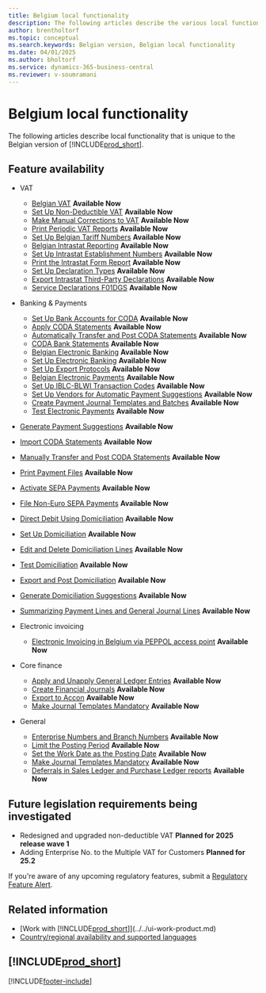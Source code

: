 ```yaml
---
title: Belgium local functionality
description: The following articles describe the various local functionalities in the Belgian version of Business Central.
author: brentholtorf
ms.topic: conceptual
ms.search.keywords: Belgian version, Belgian local functionality
ms.date: 04/01/2025
ms.author: bholtorf
ms.service: dynamics-365-business-central
ms.reviewer: v-soumramani
---
```


# Belgium local functionality

The following articles describe local functionality that is unique to the Belgian version of [!INCLUDE[prod_short](../../includes/prod_short.md)].  

## Feature availability

- VAT
  - [Belgian VAT](belgian-vat.md) **Available Now**
  - [Set Up Non-Deductible VAT](how-to-set-up-non-deductible-vat.md) **Available Now**
  - [Make Manual Corrections to VAT](how-to-make-manual-corrections-to-vat.md) **Available Now**
  - [Print Periodic VAT Reports](how-to-print-periodic-vat-reports.md) **Available Now**
  - [Set Up Belgian Tariff Numbers](how-to-set-up-belgian-tariff-numbers.md) **Available Now**
  - [Belgian Intrastat Reporting](belgian-intrastat-reporting.md) **Available Now**
  - [Set Up Intrastat Establishment Numbers](how-to-set-up-intrastat-establishment-numbers.md) **Available Now**
  - [Print the Intrastat Form Report](how-to-print-the-intrastat-form-report.md) **Available Now**
  - [Set Up Declaration Types](how-to-set-up-declaration-types.md) **Available Now**
  - [Export Intrastat Third-Party Declarations](how-to-export-intrastat-third-party-declararations.md) **Available Now**
  - [Service Declarations F01DGS](../../finance-how-setup-use-service-declaration.md) **Available Now**

- Banking & Payments
  - [Set Up Bank Accounts for CODA](how-to-set-up-bank-accounts-for-coda.md) **Available Now**
  - [Apply CODA Statements](how-to-apply-coda-statements.md) **Available Now**
  - [Automatically Transfer and Post CODA Statements](how-to-automatically-transfer-and-post-coda-statements.md) **Available Now**
  - [CODA Bank Statements](coda-bank-statements.md) **Available Now**
  - [Belgian Electronic Banking](belgian-electronic-banking.md) **Available Now**
  - [Set Up Electronic Banking](how-to-set-up-electronic-banking.md) **Available Now**
  - [Set Up Export Protocols](how-to-set-up-export-protocols.md) **Available Now**
  - [Belgian Electronic Payments](belgian-electronic-payments.md) **Available Now**
  - [Set Up IBLC-BLWI Transaction Codes](how-to-set-up-iblc-blwi-transaction-codes.md) **Available Now**
  - [Set Up Vendors for Automatic Payment Suggestions](how-to-set-up-vendors-for-automatic-payment-suggestions.md) **Available Now**
  - [Create Payment Journal Templates and Batches](how-to-create-payment-journal-templates-and-batches.md) **Available Now**
  - [Test Electronic Payments](how-to-test-electronic-payments.md) **Available Now**
- [Generate Payment Suggestions](how-to-generate-payment-suggestions.md) **Available Now**
- [Import CODA Statements](how-to-import-coda-statements.md) **Available Now**
- [Manually Transfer and Post CODA Statements](how-to-manually-transfer-and-post-coda-statements.md) **Available Now**
- [Print Payment Files](how-to-print-payment-files.md#print-a-payment-file) **Available Now**
- [Activate SEPA Payments](belgian-electronic-payments#activate-sepa-payments) **Available Now**
- [File Non-Euro SEPA Payments](/dynamics365/business-central/LocalFunctionality/Belgium/belgian-electronic-payments#file-non-euro-sepa-payments) **Available Now**
- [Direct Debit Using Domiciliation](direct-debit-using-domiciliation.md) **Available Now**
- [Set Up Domiciliation](direct-debit-using-domiciliation#set-up-domiciliation) **Available Now**
- [Edit and Delete Domiciliation Lines](/dynamics365/business-central/LocalFunctionality/Belgium/direct-debit-using-domiciliation#edit-and-delete-domiciliation-lines) **Available Now**
- [Test Domiciliation](direct-debit-using-domiciliation#test-domiciliation) **Available Now**
- [Export and Post Domiciliation](direct-debit-using-domiciliation#export-and-post-domiciliation) **Available Now**
- [Generate Domiciliation Suggestions](/dynamics365/business-central/LocalFunctionality/Belgium/direct-debit-using-domiciliation#generate-domiciliation-suggestions) **Available Now**
- [Summarizing Payment Lines and General Journal Lines](summarizing-payment-lines-and-general-journal-lines.md) **Available Now**

- Electronic invoicing
  - [Electronic Invoicing in Belgium via PEPPOL access point](../../finance-how-setup-edocuments-external.md) **Available Now**
  
- Core finance
  - [Apply and Unapply General Ledger Entries](how-to-apply-and-unapply-general-ledger-entries.md) **Available Now**
  - [Create Financial Journals](how-to-create-financial-journals.md) **Available Now**
  - [Export to Accon](how-to-export-to-accon.md) **Available Now**
  - [Make Journal Templates Mandatory](specify-journal-template-mandatory.md) **Available Now**

- General
  - [Enterprise Numbers and Branch Numbers](enterprise-numbers-and-branch-numbers.md) **Available Now**
  - [Limit the Posting Period](how-to-limit-the-posting-period.md) **Available Now**
  - [Set the Work Date as the Posting Date](how-to-set-the-work-date-as-the-posting-date.md) **Available Now**
  - [Make Journal Templates Mandatory](specify-journal-template-mandatory.md) **Available Now**
  - [Deferrals in Sales Ledger and Purchase Ledger reports](how-to-use-deferrals.md) **Available Now**

## Future legislation requirements being investigated

- Redesigned and upgraded non-deductible VAT **Planned for 2025 release wave 1**
- Adding Enterprise No. to the Multiple VAT for Customers **Planned for 25.2**

If you're aware of any upcoming regulatory features, submit a [Regulatory Feature Alert](https://forms.office.com/pages/responsepage.aspx?id=v4j5cvGGr0GRqy180BHbRwkeauYiJKZOpJ0CtKuVmJlURURaMlQ4Rk05UFY4NkVEOTA0MUU5WThXSC4u).

## Related information

- [Work with [!INCLUDE[prod_short](../../includes/prod_short.md)]](../../ui-work-product.md)  
- [Country/regional availability and supported languages](/dynamics365/business-central/dev-itpro/compliance/apptest-countries-and-translations)  

## [!INCLUDE[prod_short](../../includes/free_trial_md.md)]  

[!INCLUDE[footer-include](../../includes/footer-banner.md)]
